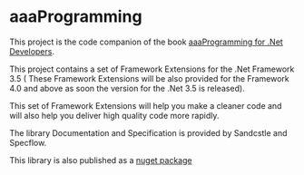 # aaaProgramming

This project is the code companion of the book [aaaProgramming for .Net Developers](https://www.gitbook.com/book/aaaprogramming/aaa-programming-pour-les-developpeurs-net/details).

This project contains a set of Framework Extensions for the .Net Framework 3.5 ( These Framework Extensions will be also provided for the Framework 4.0 and above as soon the version for the .Net 3.5 is released).

This set of Framework Extensions will help you make a cleaner code and will also help you deliver high quality code more rapidly.

The library Documentation and Specification is provided by Sandcstle and Specflow.

This library is also published as a [nuget package](https://www.nuget.org/packages/aaaProgramming.Framework3.5Extensions)
